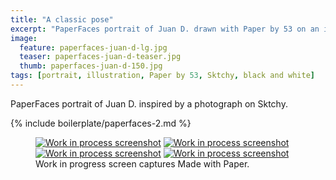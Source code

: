 ```yaml
---
title: "A classic pose"
excerpt: "PaperFaces portrait of Juan D. drawn with Paper by 53 on an iPad."
image: 
  feature: paperfaces-juan-d-lg.jpg
  teaser: paperfaces-juan-d-teaser.jpg
  thumb: paperfaces-juan-d-150.jpg
tags: [portrait, illustration, Paper by 53, Sktchy, black and white]
---
```


PaperFaces portrait of Juan D. inspired by a photograph on Sktchy.

{% include boilerplate/paperfaces-2.md %}

<figure class="third">
  <a href="{{ site.url }}/assets/images/paperfaces-juan-d-process-1-lg.jpg"><img src="{{ site.url }}/assets/images/paperfaces-juan-d-process-1-600.jpg" alt="Work in process screenshot"></a>
  <a href="{{ site.url }}/assets/images/paperfaces-juan-d-process-2-lg.jpg"><img src="{{ site.url }}/assets/images/paperfaces-juan-d-process-2-600.jpg" alt="Work in process screenshot"></a>
  <a href="{{ site.url }}/assets/images/paperfaces-juan-d-process-3-lg.jpg"><img src="{{ site.url }}/assets/images/paperfaces-juan-d-process-3-600.jpg" alt="Work in process screenshot"></a>
  <a href="{{ site.url }}/assets/images/paperfaces-juan-d-process-4-lg.jpg"><img src="{{ site.url }}/assets/images/paperfaces-juan-d-process-4-600.jpg" alt="Work in process screenshot"></a>
  <figcaption>Work in progress screen captures Made with Paper.</figcaption>
</figure>
